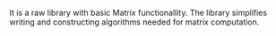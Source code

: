 It is a raw library with basic Matrix functionallity. 
The library simplifies writing and constructing algorithms needed for matrix computation.